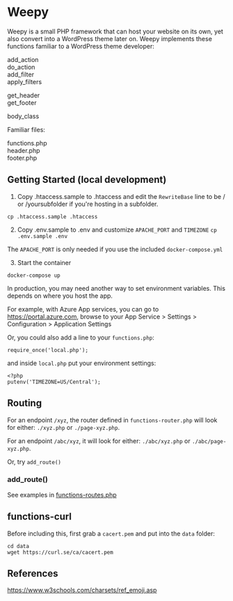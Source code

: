 # Weepy

Weepy is a small PHP framework that can host your website on its own, yet also convert into a WordPress theme later on. Weepy implements these functions familiar to a WordPress theme developer:

add_action  
do_action  
add_filter  
apply_filters

get_header  
get_footer

body_class

Familiar files:

functions.php  
header.php  
footer.php

## Getting Started (local development)

1. Copy .htaccess.sample to .htaccess and edit the `RewriteBase` line to be / or /yoursubfolder if you're hosting in a subfolder.

`cp .htaccess.sample .htaccess`

2. Copy .env.sample to .env and customize `APACHE_PORT` and `TIMEZONE`
   `cp .env.sample .env`

The `APACHE_PORT` is only needed if you use the included `docker-compose.yml`

3. Start the container

```
docker-compose up
```

In production, you may need another way to set environment variables. This depends on where you host the app.

For example, with Azure App services, you can go to https://portal.azure.com, browse to your App Service > Settings > Configuration > Application Settings

Or, you could also add a line to your `functions.php`:

```
require_once('local.php');
```

and inside `local.php` put your environment settings:

```
<?php
putenv('TIMEZONE=US/Central');
```

## Routing

For an endpoint `/xyz`, the router defined in `functions-router.php` will look for either:
`./xyz.php` or `./page-xyz.php`.

For an endpoint `/abc/xyz`, it will look for either:
`./abc/xyz.php` or `./abc/page-xyz.php`.

Or, try `add_route()`

### add_route()

See examples in [functions-routes.php](./functions-routes.php)

## functions-curl

Before including this, first grab a `cacert.pem` and put into the `data` folder:

```
cd data
wget https://curl.se/ca/cacert.pem
```

## References

https://www.w3schools.com/charsets/ref_emoji.asp
